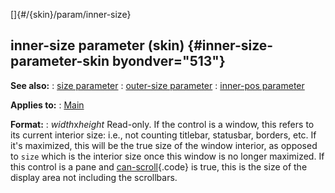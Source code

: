 []{#/{skin}/param/inner-size}
  ## inner-size parameter (skin) {#inner-size-parameter-skin byondver="513"}
  **See also:**
  :   [size parameter](ref/%7Bskin%7D/param/size)
  :   [outer-size parameter](ref/%7Bskin%7D/param/outer-size)
  :   [inner-pos parameter](ref/%7Bskin%7D/param/inner-pos)
  <!-- -->
  **Applies to:**
  :   [Main](ref/%7Bskin%7D/control/main)
  <!-- -->
  **Format:**
  :   *width*x*height*
  Read-only.
  If the control is a window, this refers to its current interior size:
  i.e., not counting titlebar, statusbar, borders, etc. If it\'s
  maximized, this will be the true size of the window interior, as opposed
  to `size` which is the interior size once this window is no longer
  maximized.
  If this control is a pane and
  [can-scroll](ref/%7Bskin%7D/param/can-scroll){.code} is true, this is the
  size of the display area not including the scrollbars.